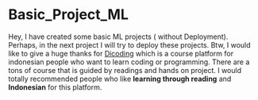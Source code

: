 # Basic_Project_ML

Hey, I have created some basic ML projects ( without Deployment). Perhaps, in the next project I will try to deploy these projects. Btw, I would like to give a huge thanks for [Dicoding](https://www.dicoding.com/) which is a course platform for indonesian people who want to learn coding or programming. There are a tons of course that is guided by readings and hands on project. I would totally recommended people who like **learning through reading** and **Indonesian** for this platform. 
